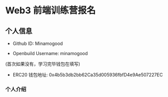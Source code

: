# Web3 前端训练营报名

## 个人信息

- Github ID: Minamogood

- Openbuild Username: minamogood

(首次如果没有，学习完毕钱包在填写)

- ERC20 钱包地址: 0x4b5b3db2bb62Ca35d005936fbfD4e9Ae507227EC

### 个人介绍
